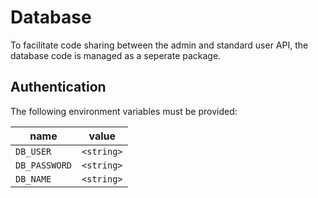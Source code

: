 # Database

To facilitate code sharing between the admin and standard user API, the database code is managed as a seperate package.

## Authentication

The following environment variables must be provided:

| name          | value      |
|---------------|------------|
| `DB_USER`     | `<string>` |
| `DB_PASSWORD` | `<string>` |
| `DB_NAME`     | `<string>` |
